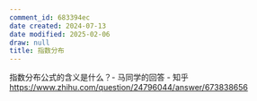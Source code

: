 ```yaml
---
comment_id: 683394ec
date created: 2024-07-13
date modified: 2025-02-06
draw: null
title: 指数分布
---
```

指数分布公式的含义是什么？- 马同学的回答 - 知乎  
https://www.zhihu.com/question/24796044/answer/673838656
